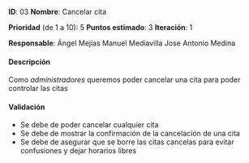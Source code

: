 **ID**: 03
**Nombre**: Cancelar cita

**Prioridad** (de 1 a 10): 5
**Puntos estimado**: 3
**Iteración**: 1

**Responsable**: Ángel Mejías
                Manuel Mediavilla
                Jose Antonio Medina

#### Descripción

Como *administradores* queremos poder cancelar una cita
para poder controlar las citas

#### Validación

* Se debe de poder cancelar cualquier cita
* Se debe de mostrar la confirmación de la cancelación de una cita
* Se debe de asegurar que se borre las citas cancelas para evitar confusiones y dejar horarios libres
